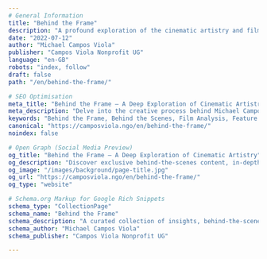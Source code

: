 ```yaml
---
# General Information
title: "Behind the Frame"
description: "A profound exploration of the cinematic artistry and filmmaking process of Michael Campos Viola."
date: "2022-07-12"
author: "Michael Campos Viola"
publisher: "Campos Viola Nonprofit UG"
language: "en-GB"
robots: "index, follow"
draft: false
path: "/en/behind-the-frame/"

# SEO Optimisation
meta_title: "Behind the Frame – A Deep Exploration of Cinematic Artistry"
meta_description: "Delve into the creative process behind Michael Campos Viola’s cinematic works, offering unparalleled insights into filmmaking and visual storytelling."
keywords: "Behind the Frame, Behind the Scenes, Film Analysis, Feature Film, Video Production, Cinematic Techniques, Filmmaking Insights"
canonical: "https://camposviola.ngo/en/behind-the-frame/"
noindex: false

# Open Graph (Social Media Preview)
og_title: "Behind the Frame – A Deep Exploration of Cinematic Artistry"
og_description: "Discover exclusive behind-the-scenes content, in-depth film analysis, and the visionary techniques of Michael Campos Viola."
og_image: "/images/background/page-title.jpg"
og_url: "https://camposviola.ngo/en/behind-the-frame/"
og_type: "website"

# Schema.org Markup for Google Rich Snippets
schema_type: "CollectionPage"
schema_name: "Behind the Frame"
schema_description: "A curated collection of insights, behind-the-scenes content, and cinematic explorations by Michael Campos Viola."
schema_author: "Michael Campos Viola"
schema_publisher: "Campos Viola Nonprofit UG"

---
```

